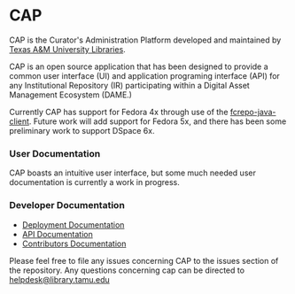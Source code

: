 # CAP

CAP is the Curator's Administration Platform developed and maintained by [Texas A&M University Libraries](http://library.tamu.edu). 

CAP is an open source application that has been designed to provide a common user interface (UI) and application programing interface (API) for any Institutional Repository (IR) participating within a Digital Asset Management Ecosystem (DAME.)

Currently CAP has support for Fedora 4x through use of the [fcrepo-java-client](https://github.com/fcrepo4-exts/fcrepo-java-client). Future work will add support for Fedora 5x, and there has been some preliminary work to support DSpace 6x.

### User Documentation

CAP boasts an intuitive user interface, but some much needed user documentation is currently a work in progress.

### Developer Documentation

- [Deployment Documentation](https://github.com/TAMULib/Cap/blob/master/deployment.md)
- [API Documentation](https://github.com/TAMULib/Cap/blob/master/api.md)
- [Contributors Documentation](https://github.com/TAMULib/Cap/blob/master/contributor.md)


Please feel free to file any issues concerning CAP to the issues section of the repository. Any questions concerning cap can be directed to [helpdesk@library.tamu.edu]()
